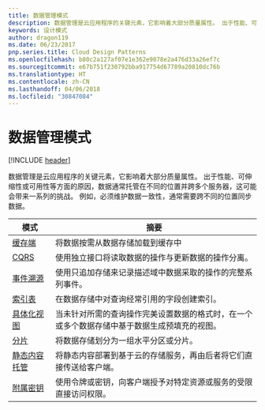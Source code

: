 ```yaml
---
title: 数据管理模式
description: 数据管理是云应用程序的关键元素，它影响着大部分质量属性。 出于性能、可伸缩性或可用性等方面的原因，数据通常托管在不同的位置并跨多个服务器，这可能会带来一系列的挑战。 例如，必须维护数据一致性，通常需要跨不同的位置同步数据。
keywords: 设计模式
author: dragon119
ms.date: 06/23/2017
pnp.series.title: Cloud Design Patterns
ms.openlocfilehash: b80c2a127af07e1e362e9078e2a476d33a26ef7c
ms.sourcegitcommit: e67b751f230792bba917754d67789a20810dc76b
ms.translationtype: HT
ms.contentlocale: zh-CN
ms.lasthandoff: 04/06/2018
ms.locfileid: "30847084"
---
```

# <a name="data-management-patterns"></a>数据管理模式

[!INCLUDE [header](../../_includes/header.md)]

数据管理是云应用程序的关键元素，它影响着大部分质量属性。 出于性能、可伸缩性或可用性等方面的原因，数据通常托管在不同的位置并跨多个服务器，这可能会带来一系列的挑战。 例如，必须维护数据一致性，通常需要跨不同的位置同步数据。


|                        模式                         |                                                                  摘要                                                                  |
|--------------------------------------------------------|-------------------------------------------------------------------------------------------------------------------------------------------|
|            [缓存端](../cache-aside.md)            |                                            将数据按需从数据存储加载到缓存中                                             |
|                   [CQRS](../cqrs.md)                   |                    使用独立接口将读取数据的操作与更新数据的操作分离。                     |
|         [事件溯源](../event-sourcing.md)         |               使用只追加存储来记录描述域中数据采取的操作的完整系列事件。               |
|            [索引表](../index-table.md)            |                         在数据存储中对查询经常引用的字段创建索引。                          |
|      [具体化视图](../materialized-view.md)      | 当未针对所需的查询操作完美设置数据的格式时，在一个或多个数据存储中基于数据生成预填充的视图。 |
|               [分片](../sharding.md)               |                                    将数据存储划分为一组水平分区或分片。                                     |
| [静态内容托管](../static-content-hosting.md) |                   将静态内容部署到基于云的存储服务，再由后者将它们直接传送给客户端。                    |
|              [附属密钥](../valet-key.md)              |                 使用令牌或密钥，向客户端授予对特定资源或服务的受限直接访问权限。                 |

